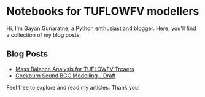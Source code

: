 # Notebooks for TUFLOWFV modellers

Hi, I'm Gayan Gunaratne, a Python enthusiast and blogger. Here, you'll find a collection of my blog posts.

## Blog Posts

- [Mass Balance Analysis for TUFLOWFV Trcaers](https://glgunaratne.github.io/tuflowfv_tracer_mass/)
- [Cockburn Sound BGC Modelling - Draft](https://glgunaratne.github.io/bookdown_CS001/)


Feel free to explore and read my articles. Thank you!

